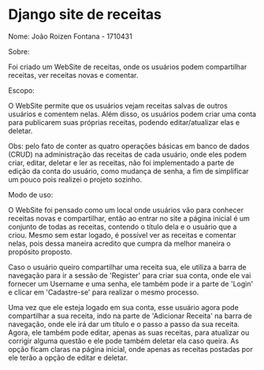 # Django site de receitas
Nome: João Roizen Fontana - 1710431

Sobre:

Foi criado um WebSite de receitas, onde os usuários podem compartilhar receitas, ver receitas novas e comentar.

Escopo:

O WebSite permite que os usuários vejam receitas salvas de outros usuários e comentem nelas. Além disso, os usuários podem criar uma conta para publicarem suas próprias receitas, podendo editar/atualizar elas e deletar.

Obs: pelo fato de  conter as quatro operações básicas em banco de dados (CRUD) na administração das receitas de cada usuário, onde eles podem criar, editar, deletar e ler as receitas, não foi implementado a parte de edição da conta do usuário, como mudança de senha, a fim de simplificar um pouco pois realizei o projeto sozinho.

Modo de uso:

O WebSite foi pensado como um local onde usuários vão para conhecer receitas novas e compartilhar, então ao entrar no site a página inicial é um conjunto de todas as receitas, contendo o título dela e o usuário que a criou. Mesmo sem estar logado, é possível ver as receitas e comentar nelas, pois dessa maneira acredito que cumpra da melhor maneira o propósito proposto. 

Caso o usuário queiro compartilhar uma receita sua, ele utiliza a barra de navegação para ir a sessão de 'Register' para criar sua conta, onde ele vai fornecer um Username e uma senha, ele também pode ir a parte de 'Login' e clicar em 'Cadastre-se' para realizar o mesmo processo.

Uma vez que ele esteja logado em sua conta, esse usuário agora pode compartilhar a sua receita, indo na parte de 'Adicionar Receita' na barra de navegação, onde ele irá dar um título e o passo a passo da sua receita. Agora, ele também pode editar, apenas as suas receitas, para atualizar ou corrigir alguma questão e ele pode também deletar ela caso queira. As opção ficam claras na página inicial, onde apenas as receitas postadas por ele terão a opção de editar e deletar.
